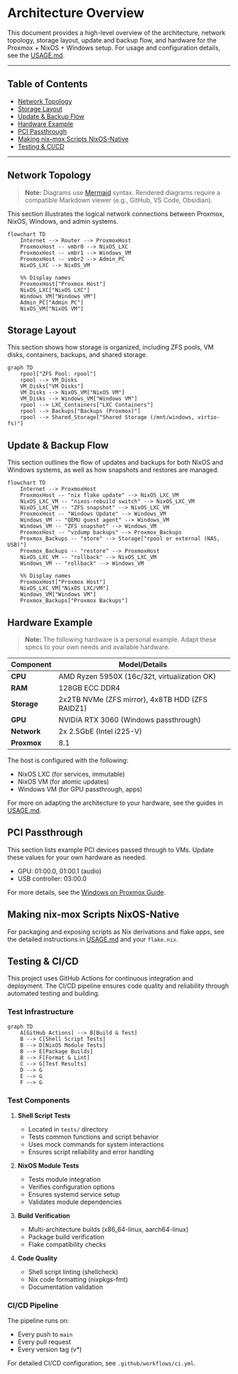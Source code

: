 # Architecture Overview

This document provides a high-level overview of the architecture, network topology, storage layout, update and backup flow, and hardware for the Proxmox + NixOS + Windows setup. For usage and configuration details, see the [USAGE.md](./USAGE.md).

---

## Table of Contents

- [Network Topology](#network-topology)
- [Storage Layout](#storage-layout)
- [Update & Backup Flow](#update--backup-flow)
- [Hardware Example](#hardware-example)
- [PCI Passthrough](#pci-passthrough)
- [Making nix-mox Scripts NixOS-Native](#making-nix-mox-scripts-nixos-native)
- [Testing & CI/CD](#testing--cicd)

---

## Network Topology

> **Note:** Diagrams use [Mermaid](https://mermaid-js.github.io/) syntax. Rendered diagrams require a compatible Markdown viewer (e.g., GitHub, VS Code, Obsidian).

This section illustrates the logical network connections between Proxmox, NixOS, Windows, and admin systems.

```mermaid
flowchart TD
    Internet --> Router --> ProxmoxHost
    ProxmoxHost -- vmbr0 --> NixOS_LXC
    ProxmoxHost -- vmbr1 --> Windows_VM
    ProxmoxHost -- vmbr2 --> Admin_PC
    NixOS_LXC --> NixOS_VM

    %% Display names
    ProxmoxHost["Proxmox Host"]
    NixOS_LXC["NixOS LXC"]
    Windows_VM["Windows VM"]
    Admin_PC["Admin PC"]
    NixOS_VM["NixOS VM"]
```

## Storage Layout

This section shows how storage is organized, including ZFS pools, VM disks, containers, backups, and shared storage.

```mermaid
graph TD
    rpool["ZFS Pool: rpool"]
    rpool --> VM_Disks
    VM_Disks["VM Disks"]
    VM_Disks --> NixOS_VM["NixOS VM"]
    VM_Disks --> Windows_VM["Windows VM"]
    rpool --> LXC_Containers["LXC Containers"]
    rpool --> Backups["Backups (Proxmox)"]
    rpool --> Shared_Storage["Shared Storage (/mnt/windows, virtio-fs)"]
```

## Update & Backup Flow

This section outlines the flow of updates and backups for both NixOS and Windows systems, as well as how snapshots and restores are managed.

```mermaid
flowchart TD
    Internet --> ProxmoxHost
    ProxmoxHost -- "nix flake update" --> NixOS_LXC_VM
    NixOS_LXC_VM -- "nixos-rebuild switch" --> NixOS_LXC_VM
    NixOS_LXC_VM -- "ZFS snapshot" --> NixOS_LXC_VM
    ProxmoxHost -- "Windows Update" --> Windows_VM
    Windows_VM -- "QEMU guest agent" --> Windows_VM
    Windows_VM -- "ZFS snapshot" --> Windows_VM
    ProxmoxHost -- "vzdump backups" --> Proxmox_Backups
    Proxmox_Backups -- "store" --> Storage["rpool or external (NAS, USB)"]
    Proxmox_Backups -- "restore" --> ProxmoxHost
    NixOS_LXC_VM -- "rollback" --> NixOS_LXC_VM
    Windows_VM -- "rollback" --> Windows_VM

    %% Display names
    ProxmoxHost["Proxmox Host"]
    NixOS_LXC_VM["NixOS LXC/VM"]
    Windows_VM["Windows VM"]
    Proxmox_Backups["Proxmox Backups"]
```

## Hardware Example

> **Note:** The following hardware is a personal example. Adapt these specs to your own needs and available hardware.

| Component      | Model/Details                                  |
|----------------|------------------------------------------------|
| **CPU**        | AMD Ryzen 5950X (16c/32t, virtualization OK)   |
| **RAM**        | 128GB ECC DDR4                                 |
| **Storage**    | 2x2TB NVMe (ZFS mirror), 4x8TB HDD (ZFS RAIDZ1) |
| **GPU**        | NVIDIA RTX 3060 (Windows passthrough)          |
| **Network**    | 2x 2.5GbE (Intel i225-V)                       |
| **Proxmox**    | 8.1                                            |

The host is configured with the following:

- NixOS LXC (for services, immutable)
- NixOS VM (for atomic updates)
- Windows VM (for GPU passthrough, apps)

For more on adapting the architecture to your hardware, see the guides in [USAGE.md](./USAGE.md).

## PCI Passthrough

This section lists example PCI devices passed through to VMs. Update these values for your own hardware as needed.

- GPU: 01:00.0, 01:00.1 (audio)
- USB controller: 03:00.0

For more details, see the [Windows on Proxmox Guide](./docs/windows-on-proxmox.md).

## Making nix-mox Scripts NixOS-Native

For packaging and exposing scripts as Nix derivations and flake apps, see the detailed instructions in [USAGE.md](./USAGE.md#using-the-nixos-module-optional) and your `flake.nix`.

## Testing & CI/CD

This project uses GitHub Actions for continuous integration and deployment. The CI/CD pipeline ensures code quality and reliability through automated testing and building.

### Test Infrastructure

```mermaid
graph TD
    A[GitHub Actions] --> B[Build & Test]
    B --> C[Shell Script Tests]
    B --> D[NixOS Module Tests]
    B --> E[Package Builds]
    B --> F[Format & Lint]
    C --> G[Test Results]
    D --> G
    E --> G
    F --> G
```

### Test Components

1. **Shell Script Tests**
   - Located in `tests/` directory
   - Tests common functions and script behavior
   - Uses mock commands for system interactions
   - Ensures script reliability and error handling

2. **NixOS Module Tests**
   - Tests module integration
   - Verifies configuration options
   - Ensures systemd service setup
   - Validates module dependencies

3. **Build Verification**
   - Multi-architecture builds (x86_64-linux, aarch64-linux)
   - Package build verification
   - Flake compatibility checks

4. **Code Quality**
   - Shell script linting (shellcheck)
   - Nix code formatting (nixpkgs-fmt)
   - Documentation validation

### CI/CD Pipeline

The pipeline runs on:

- Every push to `main`
- Every pull request
- Every version tag (v*)

For detailed CI/CD configuration, see `.github/workflows/ci.yml`.
